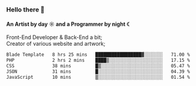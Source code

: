 ### Hello there 👋
#### An Artist by day ☼ and a Programmer by night ☾

Front-End Developer & Back-End a bit;<br>
Creator of various website and artwork;

<!--START_SECTION:waka-->

```txt
Blade Template   8 hrs 25 mins   █████████████████▓░░░░░░░   71.00 %
PHP              2 hrs 2 mins    ████▒░░░░░░░░░░░░░░░░░░░░   17.15 %
CSS              38 mins         █▒░░░░░░░░░░░░░░░░░░░░░░░   05.47 %
JSON             31 mins         █░░░░░░░░░░░░░░░░░░░░░░░░   04.39 %
JavaScript       10 mins         ▒░░░░░░░░░░░░░░░░░░░░░░░░   01.54 %
```

<!--END_SECTION:waka-->

<!--unk0e-ctrlmd-blitzh-Klöggr-https://codepen.io/nikillpop/pen/VdJjJW-->
